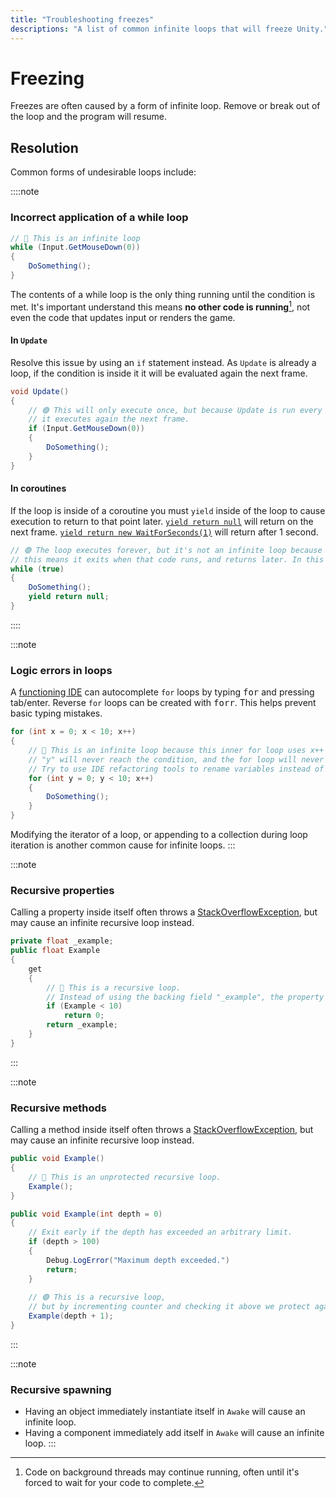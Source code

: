 ```yaml
---
title: "Troubleshooting freezes"
descriptions: "A list of common infinite loops that will freeze Unity."
---
```

# Freezing
Freezes are often caused by a form of infinite loop. Remove or break out of the loop and the program will resume.

## Resolution
Common forms of undesirable loops include:

::::note
### Incorrect application of a while loop
```csharp
// 🔴 This is an infinite loop
while (Input.GetMouseDown(0))
{
    DoSomething();
}
```
The contents of a while loop is the only thing running until the condition is met.
It's important understand this means **no other code is running**[^1], not even the code that updates input or renders the game.

#### In `Update`
Resolve this issue by using an `if` statement instead. As `Update` is already a loop, if the condition is inside it it will be evaluated again the next frame.

```csharp
void Update()
{
    // 🟢 This will only execute once, but because Update is run every frame,
    // it executes again the next frame.
    if (Input.GetMouseDown(0))
    {
        DoSomething();
    }
}
```

#### In coroutines
If the loop is inside of a coroutine you must `yield` inside of the loop to cause execution to return to that point later.
[`yield return null`](https://docs.unity3d.com/Manual/Coroutines.html) will return on the next frame. [`yield return new WaitForSeconds(1)`](https://docs.unity3d.com/ScriptReference/WaitForSeconds.html) will return after 1 second.

```csharp
// 🟢 The loop executes forever, but it's not an infinite loop because it's yielded,
// this means it exits when that code runs, and returns later. In this case, for one frame.
while (true)
{
    DoSomething();
    yield return null;
}
```

::::

:::note
### Logic errors in loops
A [functioning IDE](IDE%20Configuration.md) can autocomplete `for` loops by typing <kbd>for</kbd> and pressing tab/enter.
Reverse `for` loops can be created with <kbd>forr</kbd>. This helps prevent basic typing mistakes.

```csharp
for (int x = 0; x < 10; x++)
{
    // 🔴 This is an infinite loop because this inner for loop uses x++ instead of y++.
    // "y" will never reach the condition, and the for loop will never exit.
    // Try to use IDE refactoring tools to rename variables instead of doing it manually.
    for (int y = 0; y < 10; x++)
    {
        DoSomething();
    }
}
```

Modifying the iterator of a loop, or appending to a collection during loop iteration is another common cause for infinite loops.
:::

:::note
### Recursive properties
Calling a property inside itself often throws a [StackOverflowException](Runtime%20Exceptions/StackOverflowException.md), but may cause an infinite recursive loop instead.
```csharp
private float _example;
public float Example
{
    get
    {
        // 🔴 This is a recursive loop.
        // Instead of using the backing field "_example", the property's getter is called again.
        if (Example < 10)
            return 0;
        return _example;
    }
}
```
:::

:::note
### Recursive methods
Calling a method inside itself often throws a [StackOverflowException](Runtime%20Exceptions/StackOverflowException.md), but may cause an infinite recursive loop instead.
```csharp
public void Example()
{
    // 🔴 This is an unprotected recursive loop.
    Example();
}

public void Example(int depth = 0)
{
    // Exit early if the depth has exceeded an arbitrary limit.
    if (depth > 100)
    {
        Debug.LogError("Maximum depth exceeded.")
        return;
    }
    
    // 🟢 This is a recursive loop,
    // but by incrementing counter and checking it above we protect against infinite loops.
    Example(depth + 1);
}
```

:::

:::note
### Recursive spawning
- Having an object immediately instantiate itself in `Awake` will cause an infinite loop.
- Having a component immediately add itself in `Awake` will cause an infinite loop.
:::

[^1]: Code on background threads may continue running, often until it's forced to wait for your code to complete.
